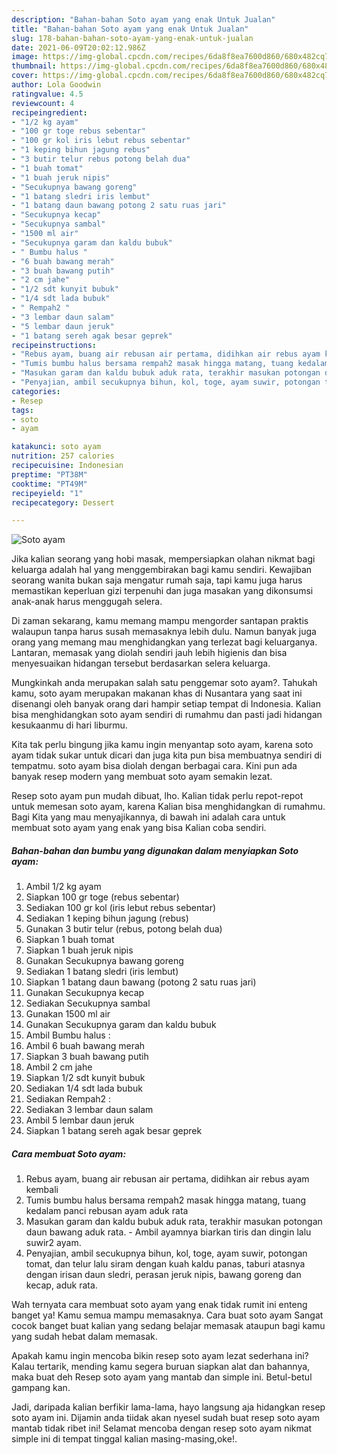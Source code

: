 ```yaml
---
description: "Bahan-bahan Soto ayam yang enak Untuk Jualan"
title: "Bahan-bahan Soto ayam yang enak Untuk Jualan"
slug: 178-bahan-bahan-soto-ayam-yang-enak-untuk-jualan
date: 2021-06-09T20:02:12.986Z
image: https://img-global.cpcdn.com/recipes/6da8f8ea7600d860/680x482cq70/soto-ayam-foto-resep-utama.jpg
thumbnail: https://img-global.cpcdn.com/recipes/6da8f8ea7600d860/680x482cq70/soto-ayam-foto-resep-utama.jpg
cover: https://img-global.cpcdn.com/recipes/6da8f8ea7600d860/680x482cq70/soto-ayam-foto-resep-utama.jpg
author: Lola Goodwin
ratingvalue: 4.5
reviewcount: 4
recipeingredient:
- "1/2 kg ayam"
- "100 gr toge rebus sebentar"
- "100 gr kol iris lebut rebus sebentar"
- "1 keping bihun jagung rebus"
- "3 butir telur rebus potong belah dua"
- "1 buah tomat"
- "1 buah jeruk nipis"
- "Secukupnya bawang goreng"
- "1 batang sledri iris lembut"
- "1 batang daun bawang potong 2 satu ruas jari"
- "Secukupnya kecap"
- "Secukupnya sambal"
- "1500 ml air"
- "Secukupnya garam dan kaldu bubuk"
- " Bumbu halus "
- "6 buah bawang merah"
- "3 buah bawang putih"
- "2 cm jahe"
- "1/2 sdt kunyit bubuk"
- "1/4 sdt lada bubuk"
- " Rempah2 "
- "3 lembar daun salam"
- "5 lembar daun jeruk"
- "1 batang sereh agak besar geprek"
recipeinstructions:
- "Rebus ayam, buang air rebusan air pertama, didihkan air rebus ayam kembali"
- "Tumis bumbu halus bersama rempah2 masak hingga matang, tuang kedalam panci rebusan ayam aduk rata"
- "Masukan garam dan kaldu bubuk aduk rata, terakhir masukan potongan daun bawang aduk rata. Ambil ayamnya biarkan tiris dan dingin lalu suwir2 ayam."
- "Penyajian, ambil secukupnya bihun, kol, toge, ayam suwir, potongan tomat, dan telur lalu siram dengan kuah kaldu panas, taburi atasnya dengan irisan daun sledri, perasan jeruk nipis, bawang goreng dan kecap, aduk rata."
categories:
- Resep
tags:
- soto
- ayam

katakunci: soto ayam 
nutrition: 257 calories
recipecuisine: Indonesian
preptime: "PT38M"
cooktime: "PT49M"
recipeyield: "1"
recipecategory: Dessert

---
```



![Soto ayam](https://img-global.cpcdn.com/recipes/6da8f8ea7600d860/680x482cq70/soto-ayam-foto-resep-utama.jpg)

Jika kalian seorang yang hobi masak, mempersiapkan olahan nikmat bagi keluarga adalah hal yang menggembirakan bagi kamu sendiri. Kewajiban seorang  wanita bukan saja mengatur rumah saja, tapi kamu juga harus memastikan keperluan gizi terpenuhi dan juga masakan yang dikonsumsi anak-anak harus menggugah selera.

Di zaman  sekarang, kamu memang mampu mengorder santapan praktis walaupun tanpa harus susah memasaknya lebih dulu. Namun banyak juga orang yang memang mau menghidangkan yang terlezat bagi keluarganya. Lantaran, memasak yang diolah sendiri jauh lebih higienis dan bisa menyesuaikan hidangan tersebut berdasarkan selera keluarga. 



Mungkinkah anda merupakan salah satu penggemar soto ayam?. Tahukah kamu, soto ayam merupakan makanan khas di Nusantara yang saat ini disenangi oleh banyak orang dari hampir setiap tempat di Indonesia. Kalian bisa menghidangkan soto ayam sendiri di rumahmu dan pasti jadi hidangan kesukaanmu di hari liburmu.

Kita tak perlu bingung jika kamu ingin menyantap soto ayam, karena soto ayam tidak sukar untuk dicari dan juga kita pun bisa membuatnya sendiri di tempatmu. soto ayam bisa diolah dengan berbagai cara. Kini pun ada banyak resep modern yang membuat soto ayam semakin lezat.

Resep soto ayam pun mudah dibuat, lho. Kalian tidak perlu repot-repot untuk memesan soto ayam, karena Kalian bisa menghidangkan di rumahmu. Bagi Kita yang mau menyajikannya, di bawah ini adalah cara untuk membuat soto ayam yang enak yang bisa Kalian coba sendiri.

<!--inarticleads1-->

##### Bahan-bahan dan bumbu yang digunakan dalam menyiapkan Soto ayam:

1. Ambil 1/2 kg ayam
1. Siapkan 100 gr toge (rebus sebentar)
1. Sediakan 100 gr kol (iris lebut rebus sebentar)
1. Sediakan 1 keping bihun jagung (rebus)
1. Gunakan 3 butir telur (rebus, potong belah dua)
1. Siapkan 1 buah tomat
1. Siapkan 1 buah jeruk nipis
1. Gunakan Secukupnya bawang goreng
1. Sediakan 1 batang sledri (iris lembut)
1. Siapkan 1 batang daun bawang (potong 2 satu ruas jari)
1. Gunakan Secukupnya kecap
1. Sediakan Secukupnya sambal
1. Gunakan 1500 ml air
1. Gunakan Secukupnya garam dan kaldu bubuk
1. Ambil  Bumbu halus :
1. Ambil 6 buah bawang merah
1. Siapkan 3 buah bawang putih
1. Ambil 2 cm jahe
1. Siapkan 1/2 sdt kunyit bubuk
1. Sediakan 1/4 sdt lada bubuk
1. Sediakan  Rempah2 :
1. Sediakan 3 lembar daun salam
1. Ambil 5 lembar daun jeruk
1. Siapkan 1 batang sereh agak besar geprek




<!--inarticleads2-->

##### Cara membuat Soto ayam:

1. Rebus ayam, buang air rebusan air pertama, didihkan air rebus ayam kembali
1. Tumis bumbu halus bersama rempah2 masak hingga matang, tuang kedalam panci rebusan ayam aduk rata
1. Masukan garam dan kaldu bubuk aduk rata, terakhir masukan potongan daun bawang aduk rata. - Ambil ayamnya biarkan tiris dan dingin lalu suwir2 ayam.
1. Penyajian, ambil secukupnya bihun, kol, toge, ayam suwir, potongan tomat, dan telur lalu siram dengan kuah kaldu panas, taburi atasnya dengan irisan daun sledri, perasan jeruk nipis, bawang goreng dan kecap, aduk rata.




Wah ternyata cara membuat soto ayam yang enak tidak rumit ini enteng banget ya! Kamu semua mampu memasaknya. Cara buat soto ayam Sangat cocok banget buat kalian yang sedang belajar memasak ataupun bagi kamu yang sudah hebat dalam memasak.

Apakah kamu ingin mencoba bikin resep soto ayam lezat sederhana ini? Kalau tertarik, mending kamu segera buruan siapkan alat dan bahannya, maka buat deh Resep soto ayam yang mantab dan simple ini. Betul-betul gampang kan. 

Jadi, daripada kalian berfikir lama-lama, hayo langsung aja hidangkan resep soto ayam ini. Dijamin anda tiidak akan nyesel sudah buat resep soto ayam mantab tidak ribet ini! Selamat mencoba dengan resep soto ayam nikmat simple ini di tempat tinggal kalian masing-masing,oke!.

